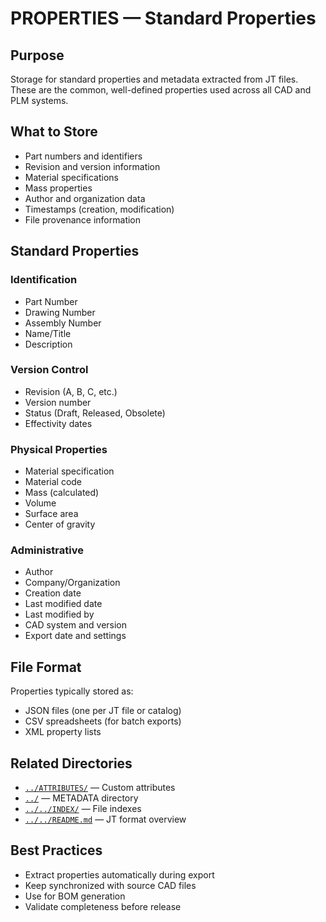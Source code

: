 # PROPERTIES — Standard Properties

## Purpose

Storage for standard properties and metadata extracted from JT files. These are the common, well-defined properties used across all CAD and PLM systems.

## What to Store

- Part numbers and identifiers
- Revision and version information
- Material specifications
- Mass properties
- Author and organization data
- Timestamps (creation, modification)
- File provenance information

## Standard Properties

### Identification
- Part Number
- Drawing Number
- Assembly Number
- Name/Title
- Description

### Version Control
- Revision (A, B, C, etc.)
- Version number
- Status (Draft, Released, Obsolete)
- Effectivity dates

### Physical Properties
- Material specification
- Material code
- Mass (calculated)
- Volume
- Surface area
- Center of gravity

### Administrative
- Author
- Company/Organization
- Creation date
- Last modified date
- Last modified by
- CAD system and version
- Export date and settings

## File Format

Properties typically stored as:
- JSON files (one per JT file or catalog)
- CSV spreadsheets (for batch exports)
- XML property lists

## Related Directories

- [`../ATTRIBUTES/`](../ATTRIBUTES/) — Custom attributes
- [`../`](../) — METADATA directory
- [`../../INDEX/`](../../INDEX/) — File indexes
- [`../../README.md`](../../README.md) — JT format overview

## Best Practices

- Extract properties automatically during export
- Keep synchronized with source CAD files
- Use for BOM generation
- Validate completeness before release

